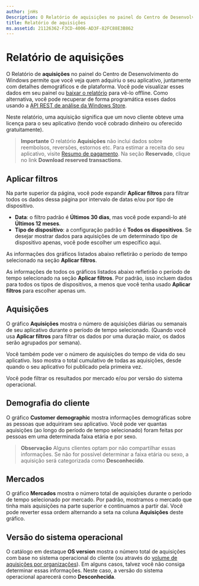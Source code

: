 ```yaml
---
author: jnHs
Description: O Relatório de aquisições no painel do Centro de Desenvolvimento do Windows permite que você veja quem adquiriu o seu aplicativo, juntamente com detalhes demográficos e de plataforma.
title: Relatório de aquisições
ms.assetid: 21126362-F3CD-4006-AD3F-82FC88E3B862
---
```


# Relatório de aquisições


O Relatório de **aquisições** no painel do Centro de Desenvolvimento do Windows permite que você veja quem adquiriu o seu aplicativo, juntamente com detalhes demográficos e de plataforma. Você pode visualizar esses dados em seu painel ou [baixar o relatório](download-analytic-reports.md) para vê-lo offline. Como alternativa, você pode recuperar de forma programática esses dados usando a [API REST de análise da Windows Store](../monetize/access-analytics-data-using-windows-store-services.md).

Neste relatório, uma aquisição significa que um novo cliente obteve uma licença para o seu aplicativo (tendo você cobrado dinheiro ou oferecido gratuitamente).

> **Importante**  O relatório **Aquisições** não inclui dados sobre reembolsos, reversões, estornos etc. Para estimar a receita do seu aplicativo, visite [Resumo de pagamento](payout-summary.md). Na seção **Reservado**, clique no link **Download reserved transactions**.



## Aplicar filtros


Na parte superior da página, você pode expandir **Aplicar filtros** para filtrar todos os dados dessa página por intervalo de datas e/ou por tipo de dispositivo.

-   **Data**: o filtro padrão é **Últimos 30 dias**, mas você pode expandi-lo até **Últimos 12 meses**.
-   **Tipo de dispositivo**: a configuração padrão é **Todos os dispositivos**. Se desejar mostrar dados para aquisições de um determinado tipo de dispositivo apenas, você pode escolher um específico aqui.

As informações dos gráficos listados abaixo refletirão o período de tempo selecionado na seção **Aplicar filtros**.

As informações de todos os gráficos listados abaixo refletirão o período de tempo selecionado na seção **Aplicar filtros**. Por padrão, isso incluem dados para todos os tipos de dispositivos, a menos que você tenha usado **Aplicar filtros** para escolher apenas um.

## Aquisições


O gráfico **Aquisições** mostra o número de aquisições diárias ou semanais de seu aplicativo durante o período de tempo selecionado. (Quando você usa **Aplicar filtros** para filtrar os dados por uma duração maior, os dados serão agrupados por semana).

Você também pode ver o número de aquisições do tempo de vida do seu aplicativo. Isso mostra o total cumulativo de todas as aquisições, desde quando o seu aplicativo foi publicado pela primeira vez.

Você pode filtrar os resultados por mercado e/ou por versão do sistema operacional.

## Demografia do cliente


O gráfico **Customer demographic** mostra informações demográficas sobre as pessoas que adquiriram seu aplicativo. Você pode ver quantas aquisições (ao longo do período de tempo selecionado) foram feitas por pessoas em uma determinada faixa etária e por sexo.

> **Observação**  Alguns clientes optam por não compartilhar essas informações. Se não for possível determinar a faixa etária ou sexo, a aquisição será categorizada como **Desconhecido**.

 

## Mercados


O gráfico **Mercados** mostra o número total de aquisições durante o período de tempo selecionado por mercado. Por padrão, mostramos o mercado que tinha mais aquisições na parte superior e continuamos a partir daí. Você pode reverter essa ordem alternando a seta na coluna **Aquisições** deste gráfico.

## Versão do sistema operacional


O catálogo em destaque **OS version** mostra o número total de aquisições com base no sistema operacional do cliente (ou através do [volume de aquisições por organizações](organizational-licensing.md)). Em alguns casos, talvez você não consiga determinar essas informações. Neste caso, a versão do sistema operacional aparecerá como **Desconhecida**.



 

 


<!--HONumber=May16_HO2-->


